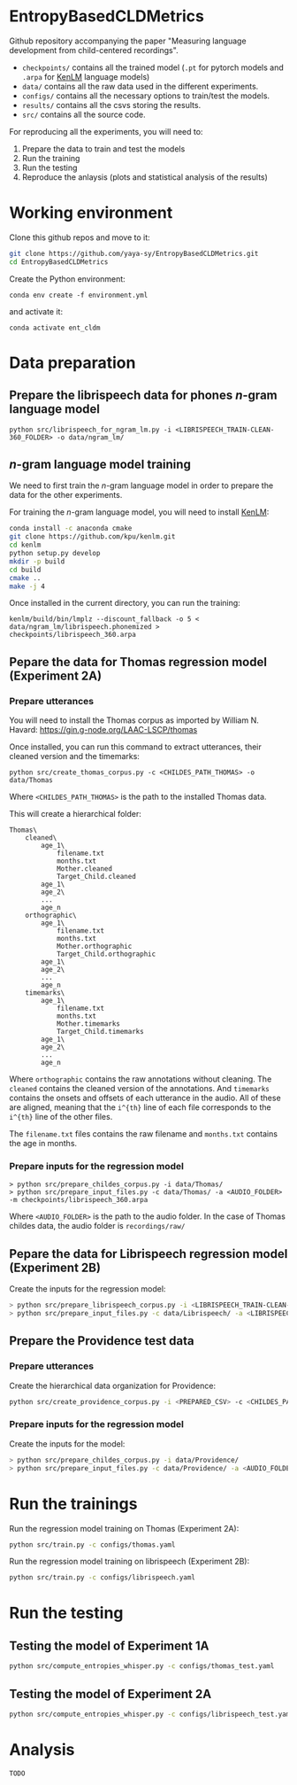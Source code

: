 # EntropyBasedCLDMetrics
Github repository accompanying the paper "Measuring language development from child-centered recordings".

- `checkpoints/` contains all the trained model (`.pt` for pytorch models and `.arpa` for [KenLM](https://github.com/kpu/kenlm) language models)
- `data/` contains all the raw data used in the different experiments.
- `configs/` contains all the necessary options to train/test the models.
- `results/` contains all the csvs storing the results.
- `src/` contains all the source code.

For reproducing all the experiments, you will need to:

1) Prepare the data to train and test the models
2) Run the training
3) Run the testing
4) Reproduce the anlaysis (plots and statistical analysis of the results)

# Working environment

Clone this github repos and move to it:

```bash
git clone https://github.com/yaya-sy/EntropyBasedCLDMetrics.git
cd EntropyBasedCLDMetrics
```

Create the Python environment:

```shell
conda env create -f environment.yml
```

and activate it:

```shell
conda activate ent_cldm
```

# Data preparation

## Prepare the librispeech data for phones _n_-gram language model

```shell
python src/librispeech_for_ngram_lm.py -i <LIBRISPEECH_TRAIN-CLEAN-360_FOLDER> -o data/ngram_lm/
```

## _n_-gram language model training

We need to first train the _n_-gram language model in order to prepare the data for the other experiments.

For training the _n_-gram language model, you will need to install [KenLM](https://github.com/kpu/kenlm):

```bash
conda install -c anaconda cmake
git clone https://github.com/kpu/kenlm.git
cd kenlm
python setup.py develop
mkdir -p build
cd build
cmake ..
make -j 4
```

Once installed in the current directory, you can run the training:

```shell
kenlm/build/bin/lmplz --discount_fallback -o 5 < data/ngram_lm/librispeech.phonemized > checkpoints/librispeech_360.arpa
```

## Pepare the data for Thomas regression model (Experiment 2A)

### Prepare utterances

You will need to install the Thomas corpus as imported by William N. Havard: https://gin.g-node.org/LAAC-LSCP/thomas

Once installed, you can run this command to extract utterances, their cleaned version and the timemarks:

```shell
python src/create_thomas_corpus.py -c <CHILDES_PATH_THOMAS> -o data/Thomas
```

Where `<CHILDES_PATH_THOMAS>` is the path to the installed Thomas data.
 
This will create a hierarchical folder:

```
Thomas\
    cleaned\
        age_1\
            filename.txt
            months.txt
            Mother.cleaned
            Target_Child.cleaned
        age_1\
        age_2\
        ...
        age_n
    orthographic\
        age_1\
            filename.txt
            months.txt
            Mother.orthographic
            Target_Child.orthographic
        age_1\
        age_2\
        ...
        age_n
    timemarks\
        age_1\
            filename.txt
            months.txt
            Mother.timemarks
            Target_Child.timemarks
        age_1\
        age_2\
        ...
        age_n
```

Where `orthographic` contains the raw annotations without cleaning. The `cleaned` contains the cleaned version of the annotations. And `timemarks` contains the onsets and offsets of each utterance in the audio. All of these are aligned, meaning that the `i^{th}` line of each file corresponds to the `i^{th}` line of the other files.

The `filename.txt` files contains the raw filename and `months.txt` contains the age in months.

### Prepare inputs for the regression model

```shell
> python src/prepare_childes_corpus.py -i data/Thomas/
> python src/prepare_input_files.py -c data/Thomas/ -a <AUDIO_FOLDER> -m checkpoints/librispeech_360.arpa
```

Where `<AUDIO_FOLDER>` is the path to the audio folder. In the case of Thomas childes data, the audio folder is `recordings/raw/`

## Pepare the data for Librispeech regression model (Experiment 2B)

Create the inputs for the regression model:

```bash
> python src/prepare_librispeech_corpus.py -i <LIBRISPEECH_TRAIN-CLEAN-100_FOLDER> -o data/Librispeech/model_inputs
> python src/prepare_input_files.py -c data/Librispeech/ -a <LIBRISPEECH_DATA_PATH> -m checkpoints/librispeech_360.arpa
```

## Prepare the Providence test data

### Prepare utterances

Create the hierarchical data organization for Providence:

```bash
python src/create_providence_corpus.py -i <PREPARED_CSV> -c <CHILDES_PATH_PROVIDENCE> -o data/Providence
```

### Prepare inputs for the regression model

Create the inputs for the model:

```bash
> python src/prepare_childes_corpus.py -i data/Providence/
> python src/prepare_input_files.py -c data/Providence/ -a <AUDIO_FOLDER> -m checkpoints/librispeech_360.arpa
```

# Run the trainings

Run the regression model training on Thomas (Experiment 2A):

```bash
python src/train.py -c configs/thomas.yaml
```

Run the regression model training on librispeech (Experiment 2B):

```bash
python src/train.py -c configs/librispeech.yaml
```

# Run the testing

## Testing the model of Experiment 1A

```bash
python src/compute_entropies_whisper.py -c configs/thomas_test.yaml 
```

## Testing the model of Experiment 2A

```bash
python src/compute_entropies_whisper.py -c configs/librispeech_test.yaml 
```

# Analysis

`TODO`
